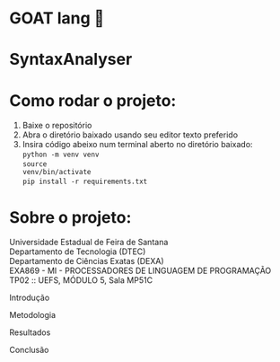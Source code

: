 # GOAT lang 🐐

# SyntaxAnalyser

# Como rodar o projeto:

1. Baixe o repositório
2. Abra o diretório baixado usando seu editor texto preferido
3. Insira código abeixo num terminal aberto no diretório baixado:<br>
   <code>python -m venv venv</code><br>
   <code>source venv/bin/activate</code><br>
   <code>pip install -r requirements.txt </code>

# Sobre o projeto:

Universidade Estadual de Feira de Santana<br>
Departamento de Tecnologia (DTEC)<br>
Departamento de Ciências Exatas (DEXA)<br>
EXA869 - MI - PROCESSADORES DE LINGUAGEM DE PROGRAMAÇÃO<br>
TP02 :: UEFS, MÓDULO 5, Sala MP51C<br>

Introdução

Metodologia

Resultados

Conclusão
